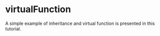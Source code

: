 # virtualFunction
A simple example of inheritance and virtual function is presented in this tutorial.
